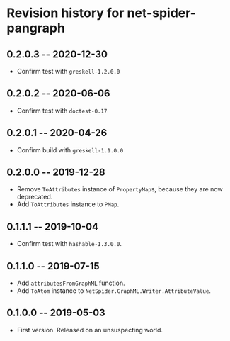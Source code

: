 # Revision history for net-spider-pangraph

## 0.2.0.3  -- 2020-12-30

* Confirm test with `greskell-1.2.0.0`

## 0.2.0.2  -- 2020-06-06

* Confirm test with `doctest-0.17`

## 0.2.0.1  -- 2020-04-26

* Confirm build with `greskell-1.1.0.0`

## 0.2.0.0  -- 2019-12-28

* Remove `ToAttributes` instance of `PropertyMap`s, because they are
  now deprecated.
* Add `ToAttributes` instance to `PMap`.

## 0.1.1.1  -- 2019-10-04

* Confirm test with `hashable-1.3.0.0`.

## 0.1.1.0  -- 2019-07-15

* Add `attributesFromGraphML` function.
* Add `ToAtom` instance to `NetSpider.GraphML.Writer.AttributeValue`.


## 0.1.0.0  -- 2019-05-03

* First version. Released on an unsuspecting world.
